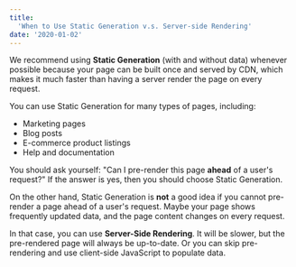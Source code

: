 ```yaml
---
title:
  'When to Use Static Generation v.s. Server-side Rendering'
date: '2020-01-02'
---
```


We recommend using **Static Generation** (with and without
data) whenever possible because your page can be built once
and served by CDN, which makes it much faster than having a
server render the page on every request.

You can use Static Generation for many types of pages,
including:

- Marketing pages
- Blog posts
- E-commerce product listings
- Help and documentation

You should ask yourself: "Can I pre-render this page
**ahead** of a user's request?" If the answer is yes, then
you should choose Static Generation.

On the other hand, Static Generation is **not** a good idea
if you cannot pre-render a page ahead of a user's request.
Maybe your page shows frequently updated data, and the page
content changes on every request.

In that case, you can use **Server-Side Rendering**. It will
be slower, but the pre-rendered page will always be
up-to-date. Or you can skip pre-rendering and use
client-side JavaScript to populate data.
